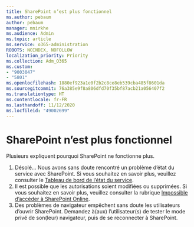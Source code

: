 ```yaml
---
title: SharePoint n’est plus fonctionnel
ms.author: pebaum
author: pebaum
manager: mnirkhe
ms.audience: Admin
ms.topic: article
ms.service: o365-administration
ROBOTS: NOINDEX, NOFOLLOW
localization_priority: Priority
ms.collection: Adm_O365
ms.custom:
- "9003047"
- "5801"
ms.openlocfilehash: 1880ef923a1e0f2b2c8ce8eb539cba485f8601da
ms.sourcegitcommit: 76a385e9f8a806dfd70f35bf87acb21a056407f2
ms.translationtype: HT
ms.contentlocale: fr-FR
ms.lasthandoff: 11/12/2020
ms.locfileid: "49002699"
---
```

# <a name="sharepoint-is-no-longer-working"></a>SharePoint n’est plus fonctionnel

Plusieurs expliquent pourquoi SharePoint ne fonctionne plus.

1. Désolé... Nous avons sans doute rencontré un problème d’état du service avec SharePoint. Si vous souhaitez en savoir plus, veuillez consulter le [Tableau de bord de l’état du service](https://admin.microsoft.com/AdminPortal/Home#/servicehealth).
2. Il est possible que les autorisations soient modifiées ou supprimées. Si vous souhaitez en savoir plus, veuillez consulter la rubrique [Impossible d’accéder à SharePoint Online](https://docs.microsoft.com/sharepoint/troubleshoot/sharing-and-permissions/sharepoint-online-inaccessible).
3. Des problèmes de navigateur empêchent sans doute les utilisateurs d’ouvrir SharePoint. Demandez à(aux) l’utilisateur(s) de tester le mode privé de son(leur) navigateur, puis de se reconnecter à SharePoint.